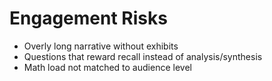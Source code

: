 # Engagement Risks

- Overly long narrative without exhibits
- Questions that reward recall instead of analysis/synthesis
- Math load not matched to audience level
